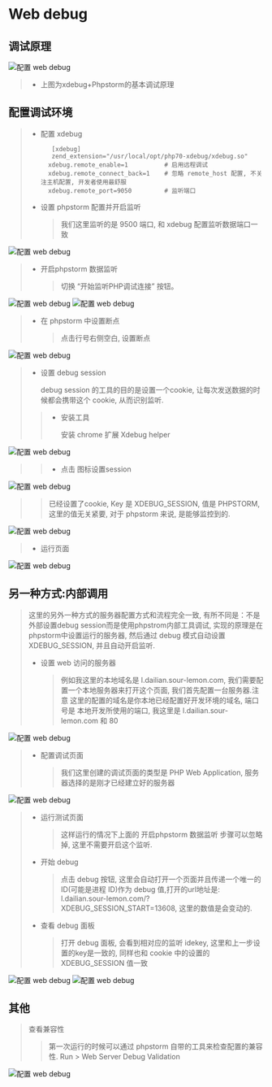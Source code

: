 # Web debug

## 调试原理

![&#x914D;&#x7F6E; web debug](../../.gitbook/assets/xxxii-debug-a-1.jpg)

> * 上图为xdebug+Phpstorm的基本调试原理

## 配置调试环境

> * 配置 xdebug
>
>   ```text
>      [xdebug] 
>      zend_extension="/usr/local/opt/php70-xdebug/xdebug.so"
>     xdebug.remote_enable=1          # 启用远程调试
>     xdebug.remote_connect_back=1    # 忽略 remote_host 配置, 不关注主机配置, 开发者使用最舒服
>     xdebug.remote_port=9050         # 监听端口
>   ```
>
> * 设置 phpstorm 配置并开启监听
>
>   > 我们这里监听的是 9500 端口, 和 xdebug 配置监听数据端口一致

![&#x914D;&#x7F6E; web debug](../../.gitbook/assets/xxxii-debug-a-2.jpg)

> * 开启phpstorm 数据监听
>
>   > 切换 “开始监听PHP调试连接” 按钮。

![&#x914D;&#x7F6E; web debug](../../.gitbook/assets/xxxii-debug-a-3.jpg) ![&#x914D;&#x7F6E; web debug](../../.gitbook/assets/xxxii-debug-a-4.jpg)

> * 在 phpstorm 中设置断点
>
>   > 点击行号右侧空白, 设置断点

![&#x914D;&#x7F6E; web debug](../../.gitbook/assets/xxxii-debug-a-5.jpg)

> * 设置 debug session
>
>   debug session 的工具的目的是设置一个cookie, 让每次发送数据的时候都会携带这个 cookie, 从而识别监听.
>
> > * 安装工具
> >
> >   安装 chrome 扩展 Xdebug helper

![&#x914D;&#x7F6E; web debug](../../.gitbook/assets/xxxii-debug-a-6.jpg)

> > * 点击 图标设置session

![&#x914D;&#x7F6E; web debug](../../.gitbook/assets/xxxii-debug-a-7.jpg)

> > 已经设置了cookie, Key 是 XDEBUG\_SESSION, 值是 PHPSTORM, 这里的值无关紧要, 对于 phpstorm 来说, 是能够监控到的.

![&#x914D;&#x7F6E; web debug](../../.gitbook/assets/xxxii-debug-a-8.jpg)

> * 运行页面

![&#x914D;&#x7F6E; web debug](../../.gitbook/assets/xxxii-debug-a-9.jpg)

## 另一种方式:内部调用

> 这里的另外一种方式的服务器配置方式和流程完全一致, 有所不同是：不是外部设置debug session而是使用phpstrom内部工具调试, 实现的原理是在phpstorm中设置运行的服务器, 然后通过 debug 模式自动设置 XDEBUG\_SESSION, 并且自动开启监听.
>
> * 设置 web 访问的服务器
>
>   > 例如我这里的本地域名是 l.dailian.sour-lemon.com, 我们需要配置一个本地服务器来打开这个页面, 我们首先配置一台服务器.注意 这里的配置的域名是你本地已经配置好开发环境的域名, 端口号是 本地开发所使用的端口, 我这里是 l.dailian.sour-lemon.com 和 80

![&#x914D;&#x7F6E; web debug](../../.gitbook/assets/xxxii-debug-a-10.jpg)

> * 配置调试页面
>
>   > 我们这里创建的调试页面的类型是 PHP Web Application, 服务器选择的是刚才已经建立好的服务器

![&#x914D;&#x7F6E; web debug](../../.gitbook/assets/xxxii-debug-a-11.jpg)

> * 运行测试页面
>
>   > 这样运行的情况下上面的 开启phpstorm 数据监听 步骤可以忽略掉, 这里不需要开启这个监听.
>
> * 开始 debug
>
>   > 点击 debug 按钮, 这里会自动打开一个页面并且传递一个唯一的ID\(可能是进程 ID\)作为 debug 值,打开的url地址是: l.dailian.sour-lemon.com/?XDEBUG\_SESSION\_START=13608, 这里的数值是会变动的.
>
> * 查看 debug 面板
>
>   > 打开 debug 面板, 会看到相对应的监听 idekey, 这里和上一步设置的key是一致的, 同样也和 cookie 中的设置的 XDEBUG\_SESSION 值一致

![&#x914D;&#x7F6E; web debug](../../.gitbook/assets/xxxii-debug-a-12.jpg) ![&#x914D;&#x7F6E; web debug](../../.gitbook/assets/xxxii-debug-a-13.jpg)

## 其他

> 查看兼容性
>
> > 第一次运行的时候可以通过 phpstorm 自带的工具来检查配置的兼容性. Run &gt; Web Server Debug Validation

![&#x914D;&#x7F6E; web debug](../../.gitbook/assets/xxxii-debug-a-14.jpg)

